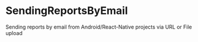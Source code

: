 # SendingReportsByEmail
Sending reports by email from Android/React-Native projects via URL or File upload
